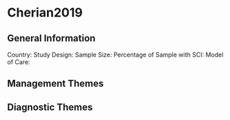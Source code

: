 # Cherian2019

## General Information
Country: 
Study Design: 
Sample Size: 
Percentage of Sample with SCI:
Model of Care: 

## Management Themes


## Diagnostic Themes
